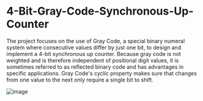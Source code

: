 # 4-Bit-Gray-Code-Synchronous-Up-Counter

The project focuses on the use of Gray Code, a special binary numeral system where consecutive values differ by just one bit, to design and implement a 4-bit synchronous up counter. Because gray code is not weighted and is therefore independent of positional digit values, it is sometimes referred to as reflected binary code and has advantages in specific applications. Gray Code's cyclic property makes sure that changes from one value to the next only require a single bit to shift.

![image](https://github.com/user-attachments/assets/136c9673-67d5-45d7-99c4-911d8e36a183)
